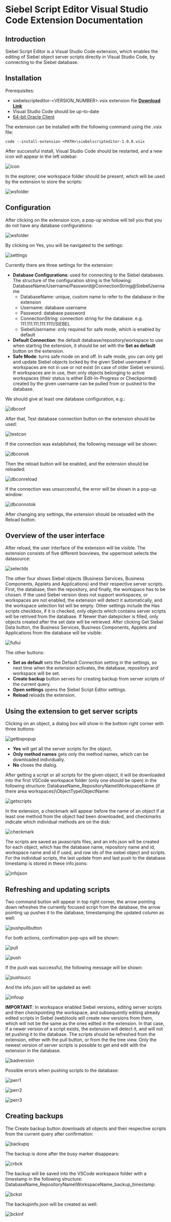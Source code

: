 # Siebel Script Editor Visual Studio Code Extension Documentation

## Introduction
Siebel Script Editor is a Visual Studio Code extension, which enables the editing of Siebel object server scripts directly in Visual Studio Code, by connecting to the Siebel database.

## Installation
Prerequisites:
- siebelscripteditor-\<VERSION_NUMBER\>.vsix extension file [__Download Link__](https://github.com/endoit/vscode-siebelscriptseditor/raw/main/siebelscripteditor-1.0.0.vsix)
-	Visual Studio Code should be up-to-date
-	[64-bit Oracle Client](https://www.oracle.com/database/technologies/instant-client/downloads.html)

The extension can be installed with the following command using the .vsix file:
```
code --install-extension <PATH>\siebelscripteditor-1.0.0.vsix
```
After successful install, Visual Studio Code should be restarted, and a new icon will appear in the left sidebar:

![icon](/features/documentation/icon.PNG)

In the explorer, one workspace folder should be present, which will be used by the extension to store the scripts:

![wsfolder](/features/documentation/ws.png)

## Configuration
After clicking on the extension icon, a pop-up window will tell you that you do not have any database configurations:

![wsfolder](/features/documentation/nodbconf.PNG)

By clicking on Yes, you will be navigated to the settings:

![settings](/features/documentation/settings.PNG)

Currently there are three settings for the extension:
- __Database Configurations__: used for connecting to the Siebel databases. The structure of the configuration string is the following: DatabaseName/Username/Password@ConnectionString@SiebelUsername
  - DatabaseName: unique, custom name to refer to the database in the extension
  - Username: database username
  - Password: database password
  - ConnectionString: connection string for the database. e.g. 111.111.111.111:1111/SIEBEL
  - SiebelUsername: only required for safe mode, which is enabled by default
- __Default Connection__: the default database/repository/workspace to use when starting the extension, it should be set with the __Set as default__ button on the extension.
- __Safe Mode__: turns safe mode on and off. In safe mode, you can only get and update Siebel objects locked by the given Siebel username if workspaces are not in use or not exist (in case of older Siebel versions). If workspaces are in use, then only objects belonging to active workspaces (their status is either Edit-In-Progress or Checkpointed) created by the given username can be pulled from or pushed to the database.

We should give at least one database configuration, e.g.:

![dbconf](/features/documentation/dbconf.PNG)

After that, Test database connection button on the extension should be used:

![testcon](/features/documentation/testcon.PNG)

If the connection was established, the following message will be shown:

![dbconok](/features/documentation/dbconok.PNG)

Then the reload button will be enabled, and the extension should be reloaded:

![dbconreload](/features/documentation/dbconreload.PNG)

If the connection was unsuccessful, the error will be shown in a pop-up window:

![dbconnotok](/features/documentation/dbconnotok.PNG)

After changing any settings, the extension should be reloaded with the Reload button.

## Overview of the user interface
After reload, the user interface of the extension will be visible. The extension consists of five different boxviews, the uppermost selects the datasource:

![selectds](/features/documentation/selectds.PNG)

The other four shows Siebel objects (Business Services, Business Components, Applets and Applications) and their respective server scripts. First, the database, then the repository, and finally, the workspace has to be chosen. If the used Siebel version does not support workspaces, or workspaces are not enabled, the extension will detect it automatically, and the workspace selection list will be empty. Other settings include the Has scripts checkbox, if it is checked, only objects which contains server scripts will be retrived from the database. If Newer than datepicker is filled, only objects created after the set date will be retrieved. After clicking Get Siebel Data button, the Business Services, Business Components, Applets and Applications from the database will be visible:

![fullui](/features/documentation/fullui.PNG)

The other buttons:
- __Set as default__ sets the Default Connection setting in the settings, so next time when the extension activates, the database, repository and workspace will be set.
- __Create backup__ button serves for creating backup from server scripts of the current query.
- __Open settings__ opens the Siebel Script Editor settings.
- __Reload__ reloads the extension.

## Using the extension to get server scripts
Clicking on an object, a dialog box will show in the bottom right corner with three buttons:

![getbspopup](/features/documentation/getbspopup.PNG)

- __Yes__ will get all the server scripts for the object.
- __Only method names__ gets only the method names, which can be downloaded individually.
- __No__ closes the dialog.

After getting a script or all scripts for the given object, it will be downloaded into the first VSCode workspace folder (only one should be open) in the following structure: DatabaseName_RepositoryName\WorkspaceName (if there area workspaces)\ObjectType\ObjectName:

![getscripts](/features/documentation/getscripts.PNG)

In the extension, a checkmark will appear before the name of an object if at least one method from the object had been downloaded, and checkmarks indicate which individual methods are on the disk:

![checkmark](/features/documentation/checkmark.PNG)

The scripts are saved as javascripts files, and an info.json will be created for each object, which has the database name, repository name and id, workspace name and id if used, and row ids of the siebel object and scripts. For the individual scripts, the last update from and last push to the database timestamp is stored in these info.jsons:

![infojson](/features/documentation/infojson.PNG)

## Refreshing and updating scripts
Two command button will appear in top right corner, the arrow pointing down refreshes the currently focused script from the database, the arrow pointing up pushes it to the database, timestamping the updated column as well:

![pushpullbutton](/features/documentation/pushpullbutton.PNG)

For both actions, confirmation pop-ups will be shown:

![pull](/features/documentation/pull.PNG)

![push](/features/documentation/push.PNG)

If the push was successful, the following message will be shown:

![pushsucc](/features/documentation/pushsucc.PNG)

And the info.json will be updated as well:

![infoup](/features/documentation/infoup.PNG)

__IMPORTANT__: In workspace enabled Siebel versions, editing server scripts and then checkpointing the workspace, and subsequently editing already edited scripts in Siebel (web)tools will create new versions from them, which will not be the same as the ones edited in the extension. In that case, if a newer version of a script exists, the extension will detect it, and will not let pushing it to the database. The scripts should be refreshed from the extension, either with the pull button, or from the the tree view. Only the newest version of server scripts is possible to get and edit with the extension in the database.

![badversion](/features/documentation/badversion.PNG)

Possible errors when pushing scripts to the database:

![perr1](/features/documentation/perr1.PNG)

![perr2](/features/documentation/perr2.PNG)

![perr3](/features/documentation/perr3.PNG)

## Creating backups
The Create backup button downloads all objects and their respective scripts from the current query after confirmation:

![backupq](/features/documentation/backupq.PNG)

The backup is done after the busy marker disappears: 

![crbck](/features/documentation/crbck.PNG)

The backup will be saved into the VSCode workspace folder with a timestamp in the following structure: DatabaseName_RepositoryName\WorkspaceName_backup_timestamp:

![bckst](/features/documentation/bckst.PNG)

The backupinfo.json will be created as well:

![bckinf](/features/documentation/bckinf.PNG)
